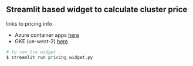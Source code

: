 
## Streamlit based widget to calculate cluster price


links to pricing info 
- Azure container apps [here](https://azure.microsoft.com/en-us/pricing/details/container-apps/)
- GKE (ue-west-2) [here](https://cloud.google.com/kubernetes-engine/pricing#enterprise_edition)





```bash
# to run tre widget
$ streamlit run pricing_widget.py
```